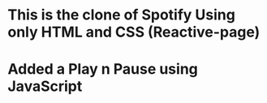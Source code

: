 # This is the clone of Spotify Using only HTML and CSS (Reactive-page) 
# Added a Play n Pause using JavaScript 
